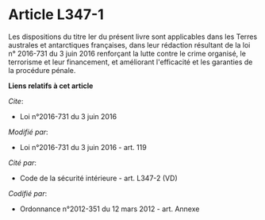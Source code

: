 # Article L347-1

Les dispositions du titre Ier du présent livre sont applicables dans les Terres australes et antarctiques françaises, dans
leur rédaction résultant de la loi n° 2016-731 du 3 juin 2016 renforçant la lutte contre le crime organisé, le terrorisme et
leur financement, et améliorant l'efficacité et les garanties de la procédure pénale.

**Liens relatifs à cet article**

_Cite_:

  - Loi n°2016-731 du 3 juin 2016

_Modifié par_:

  - Loi n°2016-731 du 3 juin 2016 - art. 119

_Cité par_:

  - Code de la sécurité intérieure - art. L347-2 (VD)

_Codifié par_:

  - Ordonnance n°2012-351 du 12 mars 2012 - art. Annexe

